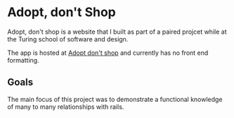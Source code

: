 # Adopt, don't Shop

Adopt, don't shop is a website that I built as part of a paired projcet while at the Turing school of software and design. 

The app is hosted at [Adopt don't shop](https://backup-adopt-dont-shop.herokuapp.com/) and currently has no front end formatting. 

## Goals

The main focus of this project was to demonstrate a functional knowledge of many to many relationships with rails. 
